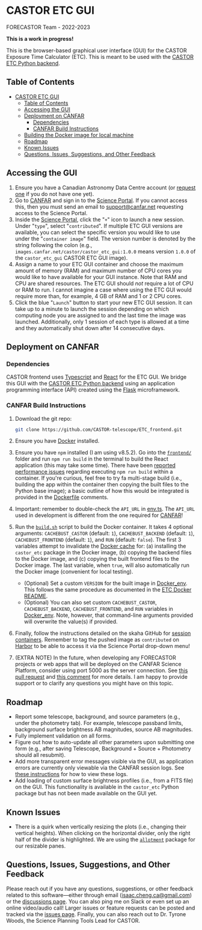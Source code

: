 # CASTOR ETC GUI

FORECASTOR Team - 2022-2023

**This is a work in progress!**

This is the browser-based graphical user interface (GUI) for the CASTOR Exposure Time
Calculator (ETC). This is meant to be used with the [CASTOR ETC Python
backend](https://github.com/CASTOR-telescope/ETC).

## Table of Contents

- [CASTOR ETC GUI](#castor-etc-gui)
  - [Table of Contents](#table-of-contents)
  - [Accessing the GUI](#accessing-the-gui)
  - [Deployment on CANFAR](#deployment-on-canfar)
    - [Dependencies](#dependencies)
    - [CANFAR Build Instructions](#canfar-build-instructions)
  - [Building the Docker image for local machine](docker/README.md)
  - [Roadmap](#roadmap)
  - [Known Issues](#known-issues)
  - [Questions, Issues, Suggestions, and Other Feedback](#questions-issues-suggestions-and-other-feedback)

## Accessing the GUI

1. Ensure you have a Canadian Astronomy Data Centre account (or [request
   one](https://www.cadc-ccda.hia-iha.nrc-cnrc.gc.ca/en/auth/request.html) if you do not
   have one yet).
2. Go to [CANFAR](https://www.canfar.net/en/) and sign in to the [Science
   Portal](https://www.canfar.net/science-portal/). If you cannot access this, then you
   must send an email to [support@canfar.net](mailto:support@canfar.net) requesting access
   to the Science Portal.
3. Inside the [Science Portal](https://www.canfar.net/science-portal/), click the "`+`"
   icon to launch a new session. Under "`type`", select "`contributed`". If multiple ETC
   GUI versions are available, you can select the specific version you would like to use
   under the "`container image`" field. The version number is denoted by the string
   following the colon (e.g., `images.canfar.net/castor/castor_etc_gui:1.0.0` means
   version `1.0.0` of the `castor_etc_gui` CASTOR ETC GUI image).
4. Assign a name to your ETC GUI container and choose the maximum amount of memory (RAM)
   and maximum number of CPU cores you would like to have available for your GUI instance.
   Note that RAM and CPU are shared resources. The ETC GUI should _not_ require a lot of
   CPU or RAM to run. I cannot imagine a case where using the ETC GUI would require more
   than, for example, 4 GB of RAM and 1 or 2 CPU cores.
5. Click the blue "`Launch`" button to start your new ETC GUI session. It can take up to a
   minute to launch the session depending on which computing node you are assigned to and
   the last time the image was launched. Additionally, only 1 session of each type is
   allowed at a time and they automatically shut down after 14 consecutive days.

## Deployment on CANFAR

### Dependencies

CASTOR frontend uses [Typescript](https://www.typescriptlang.org/) and
[React](https://reactjs.org/) for the ETC GUI. We bridge this GUI with the [CASTOR ETC
Python backend](https://github.com/CASTOR-telescope/ETC) using an application programming
interface (API) created using the [Flask](https://flask.palletsprojects.com/en/2.1.x/)
microframework.

### CANFAR Build Instructions

1. Download the git repo:

   ```bash
   git clone https://github.com/CASTOR-telescope/ETC_frontend.git
   ```

2. Ensure you have [Docker](https://docs.docker.com/get-started/) installed.

3. Ensure you have `npm` installed (I am using v8.5.2). Go into the
   [`frontend/`](frontend/) folder and run `npm run build` in the terminal to build the
   React application (this may take some time). There have been [reported performance
   issues](https://github.com/npm/cli/issues/3208#issuecomment-966579441) regarding
   executing `npm run build` within a container. If you're curious, feel free to try fa
   multi-stage build (i.e., building the app within the container then copying the built
   files to the Python base image); a basic outline of how this would be integrated is
   provided in the [Dockerfile](docker/Dockerfile) comments.

4. Important: remember to double-check the `API_URL` in [env.ts](frontend/src/env.ts). The
   `API_URL` used in development is different from the one required for
   [CANFAR](https://www.canfar.net/en/)!

5. Run the [`build.sh`](docker/build.sh) script to build the Docker container. It takes 4
   optional arguments: `CACHEBUST_CASTOR` (default: `1`), `CACHEBUST_BACKEND` (default:
   `1`), `CACHEBUST_FRONTEND` (default: `1`), and `RUN` (default: `false`). The first 3
   variables attempt to invalidate the [Docker
   cache](https://docs.docker.com/develop/develop-images/dockerfile_best-practices/#leverage-build-cache)
   for: (a) installing the `castor_etc` package in the Docker image, (b) copying the
   backend files to the Docker image, and (c) copying the built frontend files to the
   Docker image. The last variable, when `true`, will also automatically run the Docker
   image (convenient for local testing).
   - (Optional) Set a custom `VERSION` for the built image in
     [Docker_env](docker/Docker_env). This follows the same procedure as documented in the
     [ETC Docker README](https://github.com/CASTOR-telescope/ETC/tree/master/docker).
   - (Optional) You can also set custom `CACHEBUST_CASTOR`, `CACHEBUST_BACKEND`,
     `CACHEBUST_FRONTEND`, and `RUN` variables in [Docker_env](docker/Docker_env). Note,
     however, that command-line arguments provided will overwrite the value(s) if
     provided.

6. Finally, follow the instructions detailed on the skaha GitHub for [session
   containers](https://github.com/opencadc/skaha/tree/master/containers#publishing-skaha-containers).
   Remember to tag the pushed image as `contributed` on
   [Harbor](https://images.canfar.net) to be able to access it via the Science Portal
   drop-down menu!

7. (EXTRA NOTE) In the future, when developing any FORECASTOR projects or web apps that
   will be deployed on the CANFAR Science Platform, consider using port 5000 as the server
   connection. See [this pull request](https://github.com/opencadc/skaha/pull/323) and
   [this comment](https://github.com/opencadc/skaha/pull/317#issuecomment-1110086152) for
   more details. I am happy to provide support or to clarify any questions you might have
   on this topic.

## Roadmap

- Report some telescope, background, and source parameters (e.g., under the photometry
  tab). For example, telescope passband limits, background surface brightness AB
  magnitudes, source AB magnitudes.
- Fully implement validation on all forms.
- Figure out how to auto-update all other parameters upon submitting one form (e.g., after
  saving Telescope, Background + Source + Photometry should all resubmit).
- Add more transparent error messages visible via the GUI, as application errors are
  currently only viewable via the CANFAR session logs. See [these
  instructions](https://github.com/CASTOR-telescope/ETC/blob/master/docker/how_to_view_session_logs.md)
  for how to view these logs.
- Add loading of custom surface brightness profiles (i.e., from a FITS file) on the GUI.
  This functionality is available in the `castor_etc` Python package but has not been made
  available on the GUI yet.

## Known Issues

- There is a quirk when vertically resizing the plots (i.e., changing their vertical
  heights). When clicking on the horizontal divider, only the right half of the divider is
  highlighted. We are using the [`allotment`](https://github.com/johnwalley/allotment)
  package for our resizable panes.

## Questions, Issues, Suggestions, and Other Feedback

Please reach out if you have any questions, suggestions, or other feedback related to this
software—either through email
([isaac.cheng.ca@gmail.com](mailto:isaac.cheng.ca@gmail.com)) or the [discussions
page](https://github.com/CASTOR-telescope/ETC_frontend/discussions). You can also ping me
on Slack or even set up an online video/audio call! Larger issues or feature requests can
be posted and tracked via the [issues
page](https://github.com/CASTOR-telescope/ETC_frontend/issues). Finally, you can also
reach out to Dr. Tyrone Woods, the Science Planning Tools Lead for CASTOR.
